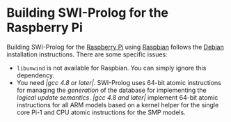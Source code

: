 # Building SWI-Prolog for the Raspberry Pi

Building SWI-Prolog for the [Raspberry Pi](https://www.raspberrypi.org/)
using [Raspbian](https://www.raspbian.org/) follows the [Debian](<Debian.md>)
installation instructions.  There are some specific issues:

  - `libunwind` is not available for Raspbian. You can simply ignore
  this dependency.
  - You need *|gcc 4.8 or later|*.  SWI-Prolog uses 64-bit atomic
  instructions for managing the _generation_ of the database for
  implementing the _logical update semantics_.  *|gcc 4.8 and later|*
  implement 64-bit atomic instructions for all ARM models based on
  a kernel helper for the single core Pi-1 and CPU atomic instructions
  for the SMP models.
